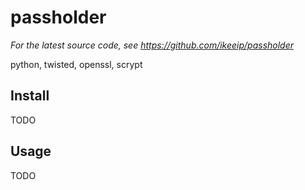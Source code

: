 passholder
==========

*For the latest source code, see <https://github.com/ikeeip/passholder>*

python, twisted, openssl, scrypt

Install
-------
TODO

Usage
-----
TODO
